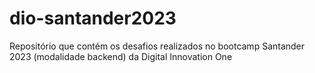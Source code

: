 # dio-santander2023

Repositório que contém os desafios realizados no bootcamp Santander 2023 (modalidade backend) da Digital Innovation One
